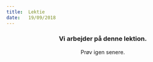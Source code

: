 ```yaml
---
title:  Lektie
date:   19/09/2018
---
```


### <center>Vi arbejder på denne lektion.</center>
<center>Prøv igen senere.</center>